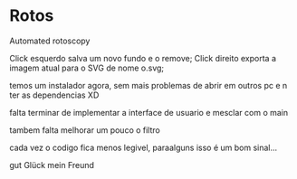 # Rotos
Automated rotoscopy

Click esquerdo salva um novo fundo e o remove;
Click direito exporta a imagem atual para o SVG de nome o.svg;

temos um instalador agora, sem mais problemas de abrir em outros pc e n ter as dependencias XD

falta terminar de implementar a interface de usuario e mesclar com o main

tambem falta melhorar um pouco o filtro

cada vez o codigo fica menos legivel, paraalguns isso é um bom sinal...

gut Glück mein Freund